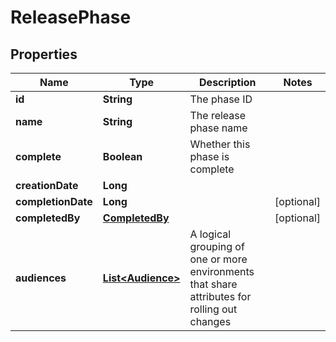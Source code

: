 

# ReleasePhase


## Properties

| Name | Type | Description | Notes |
|------------ | ------------- | ------------- | -------------|
|**id** | **String** | The phase ID |  |
|**name** | **String** | The release phase name |  |
|**complete** | **Boolean** | Whether this phase is complete |  |
|**creationDate** | **Long** |  |  |
|**completionDate** | **Long** |  |  [optional] |
|**completedBy** | [**CompletedBy**](CompletedBy.md) |  |  [optional] |
|**audiences** | [**List&lt;Audience&gt;**](Audience.md) | A logical grouping of one or more environments that share attributes for rolling out changes |  |



